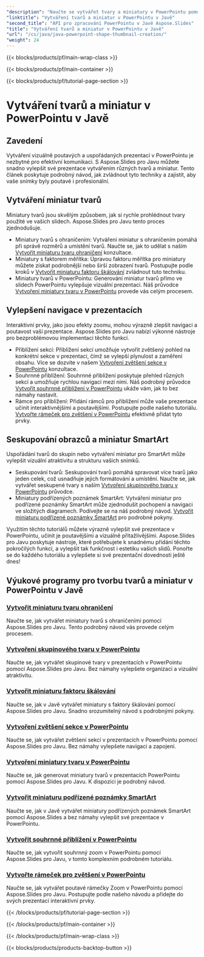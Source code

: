```yaml
---
"description": "Naučte se vytvářet tvary a miniatury v PowerPointu pomocí Aspose.Slides v Javě. Podrobné návody na vytváření skupinových tvarů, miniatur s faktorem měřítka a efektů přiblížení."
"linktitle": "Vytváření tvarů a miniatur v PowerPointu v Javě"
"second_title": "API pro zpracování PowerPointu v Javě Aspose.Slides"
"title": "Vytváření tvarů a miniatur v PowerPointu v Javě"
"url": "/cs/java/java-powerpoint-shape-thumbnail-creation/"
"weight": 24
---
```


{{< blocks/products/pf/main-wrap-class >}}

{{< blocks/products/pf/main-container >}}

{{< blocks/products/pf/tutorial-page-section >}}

# Vytváření tvarů a miniatur v PowerPointu v Javě

## Zavedení

Vytváření vizuálně poutavých a uspořádaných prezentací v PowerPointu je nezbytné pro efektivní komunikaci. S Aspose.Slides pro Javu můžete snadno vylepšit své prezentace vytvářením různých tvarů a miniatur. Tento článek poskytuje podrobný návod, jak zvládnout tyto techniky a zajistit, aby vaše snímky byly poutavé i profesionální.

## Vytváření miniatur tvarů

Miniatury tvarů jsou skvělým způsobem, jak si rychle prohlédnout tvary použité ve vašich slidech. Aspose.Slides pro Javu tento proces zjednodušuje.

- Miniatury tvarů s ohraničením: Vytváření miniatur s ohraničením pomáhá při správě rozměrů a umístění tvarů. Naučte se, jak to udělat s naším [Vytvořit miniaturu tvaru ohraničení](./create-bounds-shape-thumbnail/) konzultace.
- Miniatury s faktorem měřítka: Úpravou faktoru měřítka pro miniatury můžete získat podrobnější nebo širší zobrazení tvarů. Postupujte podle kroků v [Vytvořit miniaturu faktoru škálování](./create-scaling-factor-thumbnail/) zvládnout tuto techniku.
- Miniatury tvarů v PowerPointu: Generování miniatur tvarů přímo ve slidech PowerPointu vylepšuje vizuální prezentaci. Náš průvodce [Vytvoření miniatury tvaru v PowerPointu](./create-shape-thumbnail-powerpoint/) provede vás celým procesem.

## Vylepšení navigace v prezentacích

Interaktivní prvky, jako jsou efekty zoomu, mohou výrazně zlepšit navigaci a poutavost vaší prezentace. Aspose.Slides pro Javu nabízí výkonné nástroje pro bezproblémovou implementaci těchto funkcí.

- Přiblížení sekcí: Přiblížení sekcí umožňuje vytvořit zvětšený pohled na konkrétní sekce v prezentaci, čímž se vylepší plynulost a zaměření obsahu. Více se dozvíte v našem [Vytvoření zvětšení sekce v PowerPointu](./create-section-zoom-powerpoint/) konzultace.
- Souhrnné přiblížení: Souhrnné přiblížení poskytuje přehled různých sekcí a umožňuje rychlou navigaci mezi nimi. Náš podrobný průvodce [Vytvořit souhrnné přiblížení v PowerPointu](./create-summary-zoom-powerpoint/) ukáže vám, jak to bez námahy nastavit.
- Rámce pro přiblížení: Přidání rámců pro přiblížení může vaše prezentace učinit interaktivnějšími a poutavějšími. Postupujte podle našeho tutoriálu. [Vytvořte rámeček pro zvětšení v PowerPointu](./create-zoom-frame-powerpoint/) efektivně přidat tyto prvky.

## Seskupování obrazců a miniatur SmartArt

Uspořádání tvarů do skupin nebo vytváření miniatur pro SmartArt může vylepšit vizuální atraktivitu a strukturu vašich snímků.

- Seskupování tvarů: Seskupování tvarů pomáhá spravovat více tvarů jako jeden celek, což usnadňuje jejich formátování a umístění. Naučte se, jak vytvářet seskupené tvary s naším [Vytvoření skupinového tvaru v PowerPointu](./create-group-shape-powerpoint/) průvodce.
- Miniatury podřízených poznámek SmartArt: Vytváření miniatur pro podřízené poznámky SmartArt může zjednodušit pochopení a navigaci ve složitých diagramech. Podívejte se na náš podrobný návod. [Vytvořit miniaturu podřízené poznámky SmartArt](./create-smartart-child-note-thumbnail/) pro podrobné pokyny.

Využitím těchto tutoriálů můžete výrazně vylepšit své prezentace v PowerPointu, učinit je poutavějšími a vizuálně přitažlivějšími. Aspose.Slides pro Javu poskytuje nástroje, které potřebujete k snadnému přidání těchto pokročilých funkcí, a vylepšit tak funkčnost i estetiku vašich slidů. Ponořte se do každého tutoriálu a vylepšete si své prezentační dovednosti ještě dnes!
## Výukové programy pro tvorbu tvarů a miniatur v PowerPointu v Javě
### [Vytvořit miniaturu tvaru ohraničení](./create-bounds-shape-thumbnail/)
Naučte se, jak vytvářet miniatury tvarů s ohraničeními pomocí Aspose.Slides pro Javu. Tento podrobný návod vás provede celým procesem.
### [Vytvoření skupinového tvaru v PowerPointu](./create-group-shape-powerpoint/)
Naučte se, jak vytvářet skupinové tvary v prezentacích v PowerPointu pomocí Aspose.Slides pro Javu. Bez námahy vylepšete organizaci a vizuální atraktivitu.
### [Vytvořit miniaturu faktoru škálování](./create-scaling-factor-thumbnail/)
Naučte se, jak v Javě vytvářet miniatury s faktory škálování pomocí Aspose.Slides pro Javu. Snadno srozumitelný návod s podrobnými pokyny.
### [Vytvoření zvětšení sekce v PowerPointu](./create-section-zoom-powerpoint/)
Naučte se, jak vytvářet zvětšení sekcí v prezentacích v PowerPointu pomocí Aspose.Slides pro Javu. Bez námahy vylepšete navigaci a zapojení.
### [Vytvoření miniatury tvaru v PowerPointu](./create-shape-thumbnail-powerpoint/)
Naučte se, jak generovat miniatury tvarů v prezentacích PowerPointu pomocí Aspose.Slides pro Javu. K dispozici je podrobný návod.
### [Vytvořit miniaturu podřízené poznámky SmartArt](./create-smartart-child-note-thumbnail/)
Naučte se, jak v Javě vytvářet miniatury podřízených poznámek SmartArt pomocí Aspose.Slides a bez námahy vylepšit své prezentace v PowerPointu.
### [Vytvořit souhrnné přiblížení v PowerPointu](./create-summary-zoom-powerpoint/)
 Naučte se, jak vytvořit souhrnný zoom v PowerPointu pomocí Aspose.Slides pro Javu, v tomto komplexním podrobném tutoriálu.
### [Vytvořte rámeček pro zvětšení v PowerPointu](./create-zoom-frame-powerpoint/)
Naučte se, jak vytvářet poutavé rámečky Zoom v PowerPointu pomocí Aspose.Slides pro Javu. Postupujte podle našeho návodu a přidejte do svých prezentací interaktivní prvky.

{{< /blocks/products/pf/tutorial-page-section >}}

{{< /blocks/products/pf/main-container >}}

{{< /blocks/products/pf/main-wrap-class >}}

{{< blocks/products/products-backtop-button >}}